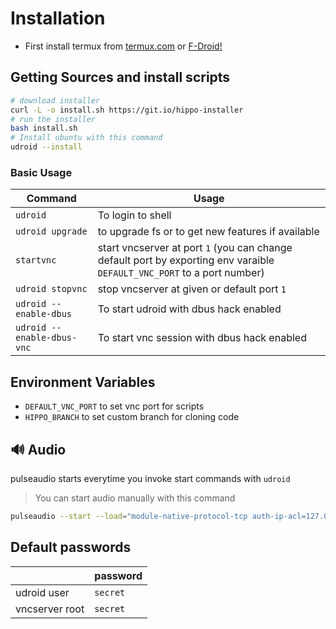 # Installation
- First install termux from [termux.com](https://termux.com) or [F-Droid!](https://f-droid.org/en/packages/com.termux/)

## Getting Sources and install scripts
```bash
# download installer
curl -L -o install.sh https://git.io/hippo-installer
# run the installer
bash install.sh
# Install ubuntu with this command
udroid --install
```
### Basic Usage
  | **Command**        | **Usage** |
  |--------------------|-----------|
  | `udroid`            | To login to shell |
  |  `udroid upgrade` | to upgrade fs or to get new features if available |
  | `startvnc`   | start vncserver at port `1` (you can change default port by exporting env varaible `DEFAULT_VNC_PORT` to a port number) |
  | `udroid stopvnc`    | stop vncserver at given or default port `1`
  | `udroid --enable-dbus` | To start udroid with dbus hack enabled |
  | `udroid --enable-dbus-vnc` | To start vnc session with dbus hack enabled |

## Environment Variables
- `DEFAULT_VNC_PORT` to set vnc port for scripts
- `HIPPO_BRANCH` to set custom branch for cloning code

## 🔊  Audio 
pulseaudio starts everytime you invoke start commands with `udroid`

> You can start audio manually with this command
```bash
pulseaudio --start --load="module-native-protocol-tcp auth-ip-acl=127.0.0.1 auth-anonymous=1" --exit-idle-time=-1
```
## Default passwords

|  |password|
|--|--------|
| udroid user | `secret` |
|vncserver root | `secret` |
